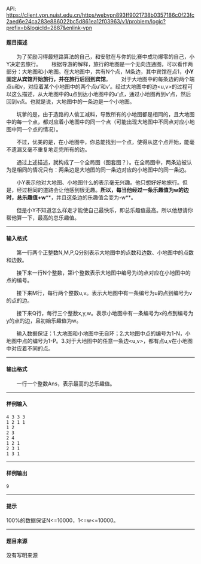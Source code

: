 API: https://client.vpn.nuist.edu.cn/https/webvpn893ff9021738b0357186c0f23fc2aed6e24ca283e886022bc5d861ea12f03963/v1/problem/logic?prefix=b&logicId=2887&enlink-vpn

#### 题目描述

       为了奖励习得最短路算法的自己，和安慰在与你的比赛中成功爆零的自己，小Y决定去旅行。       根据导游的解释，旅行的地图是一个无向连通图，可以看作两部分：大地图和小地图。在大地图中，共有N个点，M条边，其中宾馆在点1，**小****Y****固定从宾馆开始旅行，并在旅行后回到宾馆**。       对于大地图中的每条边的两个端点u和v，对应着某个小地图中的两个点u’和v’。经过大地图中的边<u,v>的过程可以这么描述，从大地图中的u点到达小地图中的u’点，通过小地图再到v’点，然后回到v点。也就是说，大地图中的一条边是一个小地图。

       坑爹的是，由于造路的人偷工减料，导致所有的小地图都是相同的，且大地图中的每一个点，都对应着小地图中的同一个点（可能出现大地图中不同点对应小地图中同一个点的情况）。

       不过，优美的是，在小地图中，你总能找到一个点，使得从这个点开始，能毫不遗漏又毫不重复地走完所有的边。

       通过上述描述，就构成了一个全局图（图套图？）。在全局图中，两条边被认为是相同的情况只有：两条边是大地图的同一条边对应的小地图中的同一条边。

       小Y表示他对大地图、小地图什么的表示毫无兴趣。他只想好好地旅行。但是，经过相同的道路会让他感到很无趣。**所以，每当他经过一条乐趣值为****w****的边时，总乐趣值+w****，并且这条边的乐趣值会变为-w**。

       但是小Y不知道怎么样走才能使自己最快乐，即总乐趣值最高。所以他想请你帮他算一下，最高的总乐趣值。

---

#### 输入格式

       第一行两个正整数N,M,P,Q分别表示大地图中的点数和边数、小地图中的点数和边数。

       接下来一行N个整数，第i个整数表示大地图中编号为i的点对应在小地图中的点的编号。

       接下来M行，每行两个整数u,v。表示大地图中有一条编号为u的点到编号为v的点的边。

       接下来Q行，每行三个整数x,y,w。表示小地图中有一条编号为x的点到编号为y的点的边，且初始乐趣值为w。

       输入数据保证：1.大地图和小地图中无自环；2.大地图中点的编号为1-N，小地图中点的编号为1-P。3.对于大地图中的任意一条边<u,v>，都有点u,v在小地图中对应着不同的点。

---

#### 输出格式

       一行一个整数Ans，表示最高的总乐趣值。

---

#### 样例输入
```
4 3 3 3
1 2 1 1
1 2
2 3
2 4
1 2 1
2 3 1
1 3 1

```

---

#### 样例输出
```
9
```

---

#### 提示

100%的数据保证N<=10000，1<=w<=10000。

---

#### 题目来源

没有写明来源